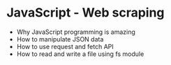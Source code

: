 # JavaScript - Web scraping

- Why JavaScript programming is amazing
- How to manipulate JSON data
- How to use request and fetch API
- How to read and write a file using fs module